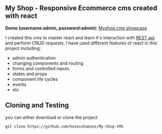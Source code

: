 ## My Shop - Responsive Ecommerce cms created with react

**Demo (username:admin, password:admin):** [Myshop cms showcase](https://hoseinhamzei.com/works/myshop)

I created this cms to master react and learn it's interaction with [REST api](https://github.com/hoseinhamzei/php-online-shop-rest-api) and perform CRUD requests. I have used different features of react in this project including:
- admin authentication
- changing components and routing
- forms and controlled inputs
- states and props
- component life cycles
- events
- etc
## Cloning and Testing
you can either download or clone the project

    git clone https://github.com/hoseinhamzei/My-Shop-CMS


